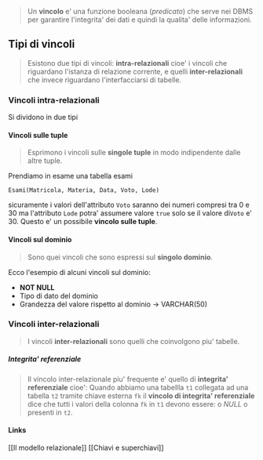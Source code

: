 >Un **vincolo** e' una funzione booleana (*predicato*) che serve nei DBMS per garantire l'integrita' dei dati e quindi la qualita' delle informazioni.

## Tipi di vincoli
>Esistono due tipi di vincoli: **intra-relazionali** cioe' i vincoli che riguardano l'istanza di relazione corrente, e quelli **inter-relazionali** che invece riguardano l'interfacciarsi di tabelle.

### Vincoli intra-relazionali
Si dividono in due tipi
#### Vincoli sulle tuple
>Esprimono i vincoli sulle **singole tuple** in modo indipendente dalle altre tuple.

Prendiamo in esame una tabella esami
```
Esami(Matricola, Materia, Data, Voto, Lode)
```
sicuramente i valori dell'attributo `Voto` saranno dei numeri compresi tra 0 e 30 ma l'attributo `Lode` potra' assumere valore `true` solo se il valore di`Voto` e' 30. Questo e' un possibile **vincolo sulle tuple**.

#### Vincoli sul dominio
>Sono quei vincoli che sono espressi sul **singolo dominio**.

Ecco l'esempio di alcuni vincoli sul dominio:
- **NOT NULL**
- Tipo di dato del dominio
- Grandezza del valore rispetto al dominio -> VARCHAR(50)

### Vincoli inter-relazionali
>I vincoli **inter-relazionali** sono quelli che coinvolgono piu' tabelle.

##### Integrita' referenziale
>Il vincolo inter-relazionale piu' frequente e' quello di **integrita' referenziale** cioe': Quando abbiamo una tabellla `t1` collegata ad una tabella `t2` tramite chiave esterna `fk` il **vincolo di integrita' referenziale** dice che tutti i valori della colonna `fk` in `t1` devono essere: o *NULL* o presenti in `t2`.

#### Links
[[Il modello relazionale]]
[[Chiavi e superchiavi]]